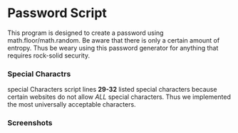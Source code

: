 # Password Script

This program is designed to create a password using math.floor/math.random. Be aware that there is only a certain amount of entropy. Thus be weary using this password generator for anything that requires rock-solid security.


### Special Charactrs

special Characters script lines **29-32** listed special characters because certain websites do not allow *ALL* special characters.
Thus we implemented the most universally acceptable characters.


### Screenshots

